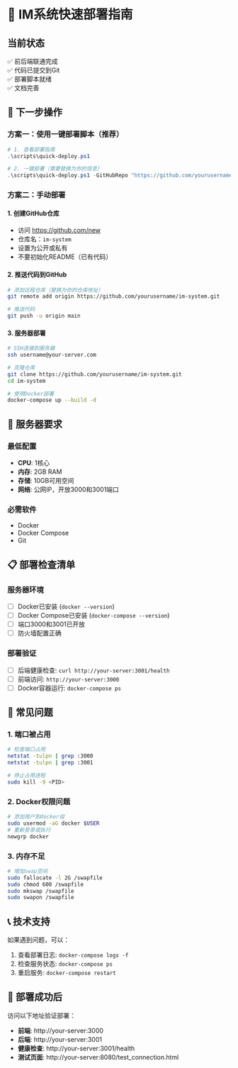 # 🚀 IM系统快速部署指南

## 当前状态
✅ 前后端联通完成  
✅ 代码已提交到Git  
✅ 部署脚本就绪  
✅ 文档完善  

## 🎯 下一步操作

### 方案一：使用一键部署脚本（推荐）

```powershell
# 1. 查看部署指南
.\scripts\quick-deploy.ps1

# 2. 一键部署（需要替换为你的信息）
.\scripts\quick-deploy.ps1 -GitHubRepo "https://github.com/yourusername/im-system.git" -ServerHost "your-server.com" -ServerUser "root"
```

### 方案二：手动部署

#### 1. 创建GitHub仓库
- 访问 https://github.com/new
- 仓库名：`im-system`
- 设置为公开或私有
- 不要初始化README（已有代码）

#### 2. 推送代码到GitHub
```bash
# 添加远程仓库（替换为你的仓库地址）
git remote add origin https://github.com/yourusername/im-system.git

# 推送代码
git push -u origin main
```

#### 3. 服务器部署
```bash
# SSH连接到服务器
ssh username@your-server.com

# 克隆仓库
git clone https://github.com/yourusername/im-system.git
cd im-system

# 使用Docker部署
docker-compose up --build -d
```

## 🔧 服务器要求

### 最低配置
- **CPU**: 1核心
- **内存**: 2GB RAM
- **存储**: 10GB可用空间
- **网络**: 公网IP，开放3000和3001端口

### 必需软件
- Docker
- Docker Compose
- Git

## 📋 部署检查清单

### 服务器环境
- [ ] Docker已安装 (`docker --version`)
- [ ] Docker Compose已安装 (`docker-compose --version`)
- [ ] 端口3000和3001已开放
- [ ] 防火墙配置正确

### 部署验证
- [ ] 后端健康检查: `curl http://your-server:3001/health`
- [ ] 前端访问: `http://your-server:3000`
- [ ] Docker容器运行: `docker-compose ps`

## 🚨 常见问题

### 1. 端口被占用
```bash
# 检查端口占用
netstat -tulpn | grep :3000
netstat -tulpn | grep :3001

# 停止占用进程
sudo kill -9 <PID>
```

### 2. Docker权限问题
```bash
# 添加用户到docker组
sudo usermod -aG docker $USER
# 重新登录或执行
newgrp docker
```

### 3. 内存不足
```bash
# 增加swap空间
sudo fallocate -l 2G /swapfile
sudo chmod 600 /swapfile
sudo mkswap /swapfile
sudo swapon /swapfile
```

## 📞 技术支持

如果遇到问题，可以：
1. 查看部署日志: `docker-compose logs -f`
2. 检查服务状态: `docker-compose ps`
3. 重启服务: `docker-compose restart`

## 🎉 部署成功后

访问以下地址验证部署：
- **前端**: http://your-server:3000
- **后端**: http://your-server:3001
- **健康检查**: http://your-server:3001/health
- **测试页面**: http://your-server:8080/test_connection.html
